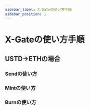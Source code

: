 ```yaml
---
sidebar_label: X-Gateの使い方手順
sidebar_position: 1
---
```


# X-Gateの使い方手順

## USTD→ETHの場合

### **Sendの使い方**

### **Mintの使い方**

### **Burnの使い方**